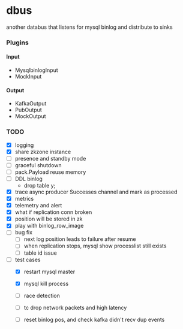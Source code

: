 # dbus
another databus that listens for mysql binlog and distribute to sinks

### Plugins

#### Input

- MysqlbinlogInput
- MockInput

#### Output

- KafkaOutput
- PubOutput
- MockOutput

### TODO

- [X] logging
- [X] share zkzone instance
- [ ] presence and standby mode
- [ ] graceful shutdown
- [ ] pack.Payload reuse memory
- [ ] DDL binlog
  - drop table y;
- [X] trace async producer Successes channel and mark as processed
- [X] metrics
- [X] telemetry and alert
- [X] what if replication conn broken
- [X] position will be stored in zk
- [X] play with binlog_row_image
- [ ] bug fix
  - [ ] next log position leads to failure after resume
  - [ ] when replication stops, mysql show processlist still exists
  - [ ] table id issue
- [ ] test cases
  - [X] restart mysql master
  - [X] mysql kill process
  - [ ] race detection
  - [ ] tc drop network packets and high latency
  - [ ] reset binlog pos, and check kafka didn't recv dup events

